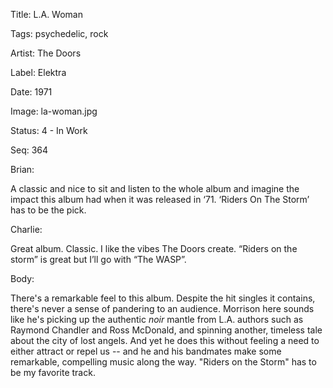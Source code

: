 Title:  L.A. Woman

Tags:   psychedelic, rock

Artist: The Doors

Label:  Elektra

Date:   1971

Image:  la-woman.jpg

Status: 4 - In Work

Seq:    364

Brian: 

A classic and nice to sit and listen to the whole album and imagine the impact this album had when it was released in ‘71. ‘Riders On The Storm’ has to be the pick. 

Charlie: 

Great album. Classic. I like the vibes The Doors create. “Riders on the storm” is great but I’ll go with “The WASP”.

Body: 

There's a remarkable feel to this album. Despite the hit singles it contains, there's never a sense of pandering to an audience. Morrison here sounds like he's picking up the authentic *noir* mantle from L.A. authors such as Raymond Chandler and Ross McDonald, and spinning another, timeless tale about the city of lost angels. And yet he does this without feeling a need to either attract or repel us -- and he and his bandmates make some remarkable, compelling music along the way. "Riders on the Storm" has to be my favorite track. 
